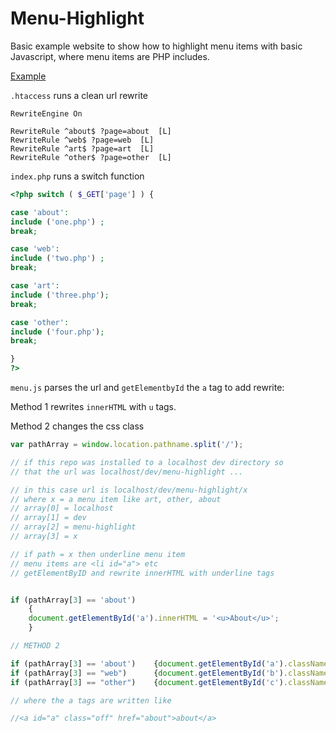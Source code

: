 Menu-Highlight
==============

Basic example website to show how to highlight menu items with basic Javascript, where menu items are PHP includes.

[Example](http://dev.timothycomeau.com/menu-highlight/)

`.htaccess` runs a clean url rewrite

```
RewriteEngine On

RewriteRule ^about$ ?page=about  [L]
RewriteRule ^web$ ?page=web  [L]
RewriteRule ^art$ ?page=art  [L]
RewriteRule ^other$ ?page=other  [L]
```

`index.php` runs a switch function 

```php
<?php switch ( $_GET['page'] ) {

case 'about':
include ('one.php') ;
break;

case 'web':
include ('two.php') ;
break;

case 'art':
include ('three.php');
break;

case 'other':
include ('four.php');
break;

}
?>
```

`menu.js` parses the url and `getElementbyId` the `a` tag to add rewrite:

Method 1 rewrites  `innerHTML` with `u` tags. 

Method 2 changes the css class

```js
var pathArray = window.location.pathname.split('/');

// if this repo was installed to a localhost dev directory so
// that the url was localhost/dev/menu-highlight ...

// in this case url is localhost/dev/menu-highlight/x
// where x = a menu item like art, other, about
// array[0] = localhost
// array[1] = dev
// array[2] = menu-highlight
// array[3] = x

// if path = x then underline menu item
// menu items are <li id="a"> etc
// getElementByID and rewrite innerHTML with underline tags


if (pathArray[3] == 'about') 
	{
	document.getElementById('a').innerHTML = '<u>About</u>';
	}

// METHOD 2

if (pathArray[3] == 'about') 	{document.getElementById('a').className = "on";}
if (pathArray[3] == "web")  	{document.getElementById('b').className = "on";}
if (pathArray[3] == "other")	{document.getElementById('c').className = "on";}

// where the a tags are written like 

//<a id="a" class="off" href="about">about</a>

```
